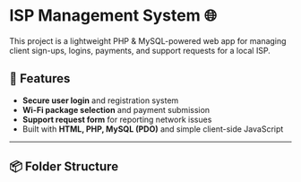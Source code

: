 # ISP Management System 🌐

This project is a lightweight PHP & MySQL-powered web app for managing client sign-ups, logins, payments, and support requests for a local ISP.

## 🚀 Features

- **Secure user login** and registration system
- **Wi-Fi package selection** and payment submission
- **Support request form** for reporting network issues
- Built with **HTML, PHP, MySQL (PDO)** and simple client-side JavaScript

---

## 📦 Folder Structure

